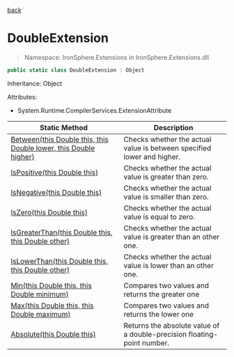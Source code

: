 ﻿[back](/IronSphere.Extensions/types)

# DoubleExtension

> Namespace: IronSphere.Extensions in  IronSphere.Extensions.dll



```csharp
public static class DoubleExtension : Object
```
Inheritance: Object



Attributes:
        
* System.Runtime.CompilerServices.ExtensionAttribute




| Static Method | Description |
| --- | --- |
| [Between(this Double this, this Double lower, this Double higher)](DoubleExtension_Between(Double,Double,Double)) | Checks whether the actual value is between specified lower and higher. |
| [IsPositive(this Double this)](DoubleExtension_IsPositive(Double)) | Checks whether the actual value is greater than zero. |
| [IsNegative(this Double this)](DoubleExtension_IsNegative(Double)) | Checks whether the actual value is smaller than zero. |
| [IsZero(this Double this)](DoubleExtension_IsZero(Double)) | Checks whether the actual value is equal to zero. |
| [IsGreaterThan(this Double this, this Double other)](DoubleExtension_IsGreaterThan(Double,Double)) | Checks whether the actual value is greater than an other one. |
| [IsLowerThan(this Double this, this Double other)](DoubleExtension_IsLowerThan(Double,Double)) | Checks whether the actual value is lower than an other one. |
| [Min(this Double this, this Double minimum)](DoubleExtension_Min(Double,Double)) | Compares two values and returns the greater one |
| [Max(this Double this, this Double maximum)](DoubleExtension_Max(Double,Double)) | Compares two values and returns the lower one |
| [Absolute(this Double this)](DoubleExtension_Absolute(Double)) | Returns the absolute value of a double-precision floating-point number. |
